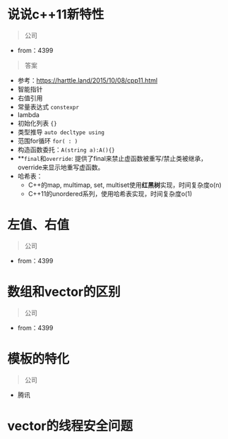 # 说说c++11新特性
> 公司
- from：4399

> 答案
- 参考：https://harttle.land/2015/10/08/cpp11.html
- 智能指针
- 右值引用
- 常量表达式 `constexpr`
- lambda
- 初始化列表 `{}`
- 类型推导 `auto decltype using`
- 范围for循环 `for( : )`
- 构造函数委托：`A(string a):A(){}`
- **`final`和`override`: 提供了final来禁止虚函数被重写/禁止类被继承，override来显示地重写虚函数。
- 哈希表：
  - C++的map, multimap, set, multiset使用**红黑树**实现，时间复杂度o(n)
  - C++11的unordered系列，使用哈希表实现，时间复杂度o(1)
# 左值、右值
> 公司
- from：4399


# 数组和vector的区别
> 公司
- from：4399


# 模板的特化
> 公司
- 腾讯

# vector的线程安全问题